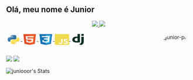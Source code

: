 ## Olá, meu nome é Junior
<div align="center">
  <a href="https://github.com/juniooor">
  <img height="180em" src="https://github-readme-stats.vercel.app/api?username=juniooor&show_icons=true&theme=chartreuse-dark&include_all_commits=true&count_private=true"/>
  <img height="180em" src="https://github-readme-stats.vercel.app/api/top-langs/?username=juniooor&layout=compact&langs_count=7&theme=chartreuse-dark"/>
</div>
<div style="display: inline_block"><br>
    <img align="center" alt="junior-Python" height="30" width="40" src="https://raw.githubusercontent.com/devicons/devicon/master/icons/python/python-original.svg">
    <img align="center" alt="junior-HTML" height="30" width="40" src="https://raw.githubusercontent.com/devicons/devicon/master/icons/html5/html5-original.svg">
    <img align="center" alt="junior-CSS" height="30" width="40" src="https://raw.githubusercontent.com/devicons/devicon/master/icons/css3/css3-original.svg">
    <img align="center" alt="junior-Js" height="30" width="40" src="https://raw.githubusercontent.com/devicons/devicon/master/icons/javascript/javascript-plain.svg">
    <img align="center" alt="junior-dj" height="30" width="40" src="https://raw.githubusercontent.com/devicons/devicon/master/icons/django/django-plain.svg">
    <img align="right" alt=junior-pic" height="150" style="border-radius:50px;" src="https://i.gifer.com/origin/8f/8f9e6c4d7704376e82b1bc75f580d577_w200.webp">
</div>


##

<div>
  <a href = "mailto:willams.juniooor@hotmail.com"><img src="https://img.shields.io/badge/-Gmail-%23333?style=for-the-badge&logo=gmail&logoColor=white" target="_blank"></a>
  <a href="https://www.linkedin.com/in/willams-júnior-9bb38222b/" target="_blank"><img src="https://img.shields.io/badge/-LinkedIn-%230077B5?style=for-the-badge&logo=linkedin&logoColor=white" target="_blank"></a> 
</div>
 

![juniooor's Stats](https://github-readme-stats.vercel.app/api?username=juniooor&show_icons=true&theme=chartreuse-dark&include_all_commits=true&count_private=true)
  
  
 
 
